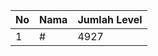 | No | Nama            | Jumlah Level |
|----|-----------------|--------------|
| 1  | #    |    4927        |
